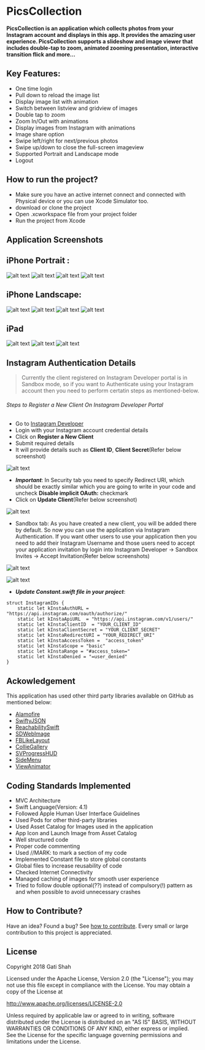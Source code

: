 # PicsCollection

**PicsCollection is an application which collects photos from your Instagram account and displays in this app. It provides the amazing user experience. PicsCollection supports a slideshow and image viewer that includes double-tap to zoom, animated zooming presentation, interactive transition flick and more…**

## Key Features:

- One time login
- Pull down to reload the image list
- Display image list with animation
- Switch between listview and gridview of images
- Double tap to zoom
- Zoom In/Out with animations
- Display images from Instagram with animations
- Image share option
- Swipe left/right for next/previous photos
- Swipe up/down to close the full-screen imageview
- Supported Portrait and Landscape mode
- Logout

## How to run the project?

- Make sure you have an active internet connect and connected with Physical device or you can use Xcode Simulator too.
- download or clone the project
- Open .xcworkspace file from your project folder
- Run the project from Xcode

    
## Application Screenshots

## iPhone Portrait :
![alt text](https://github.com/igatsha/PicsCollection/blob/master/Github_data/WelcomiPhoneP.png)            ![alt text](https://github.com/igatsha/PicsCollection/blob/master/Github_data/SideMenuiPhoneP.png)            ![alt text](https://github.com/igatsha/PicsCollection/blob/master/Github_data/ListViewiPhoneP.png)            ![alt text](https://github.com/igatsha/PicsCollection/blob/master/Github_data/GridViewiPhoneP.png)

## iPhone Landscape:
![alt text](https://github.com/igatsha/PicsCollection/blob/master/Github_data/WelcomeiPhoneL.png)            ![alt text](https://github.com/igatsha/PicsCollection/blob/master/Github_data/SideMenuiPhoneL.png)            ![alt text](https://github.com/igatsha/PicsCollection/blob/master/Github_data/ListViewiPhoneL.png)            ![alt text](https://github.com/igatsha/PicsCollection/blob/master/Github_data/GridViewiPhoneL.png)


## iPad
![alt text](https://github.com/igatsha/PicsCollection/blob/master/Github_data/SideMenuiPadP.png)            ![alt text](https://github.com/igatsha/PicsCollection/blob/master/Github_data/ListViewiPadL.png)            ![alt text](https://github.com/igatsha/PicsCollection/blob/master/Github_data/GridViewiPadP.png)


## Instagram Authentication Details

> Currently the client registered on Instagram Developer portal is in Sandbox mode, so if you want to Authenticate using your Instagram account then you need to perform certatin steps as mentioned-below.

###### Steps to Register a New Client On Instagram Developer Portal

- Go to [Instagram Developer](https://www.instagram.com/developer/)
- Login with your Instagram account credential details
- Click on **Register a New Client**
- Submit required details
- It will provide details such as **Client ID**, **Client Secret**(Refer below screenshot)


![alt text](https://github.com/igatsha/PicsCollection/blob/master/Github_data/create_client.png)


- **_Important_**: In Security tab you need to specify Redirect URI, which should be exactly similar which you are going to write in your code and uncheck **Disable implicit OAuth:** checkmark
- Click on **Update Client**(Refer below screenshot)


![alt text](https://github.com/igatsha/PicsCollection/blob/master/Github_data/security_update.png)


- Sandbox tab: As you have created a new client, you will be added there by default. So now you can use the application via Instagram Authentication. If you want other users to use your application then you need to add their Instagram Username and those users need to accept your application invitation by login into Instagram Developer -> Sandbox Invites -> Accept Invitation(Refer below screenshots)

![alt text](https://github.com/igatsha/PicsCollection/blob/master/Github_data/accept.png)


![alt text](https://github.com/igatsha/PicsCollection/blob/master/Github_data/accepted_invitation.png)


- **_Update Constant.swift file in your project_**:
````
struct InstagramIDs {
    static let kInstaAuthURL = "https://api.instagram.com/oauth/authorize/"
    static let kInstaApiURL  = "https://api.instagram.com/v1/users/"
    static let kInstaClientID  = "YOUR_CLIENT_ID"
    static let kInstaClientSecret = "YOUR_CLIENT_SECRET"
    static let kInstaRedirectURI = "YOUR_REDIRECT_URI"
    static let kInstaAccessToken =  "access_token"
    static let kInstaScope = "basic"
    static let kInstaRange = "#access_token="
    static let kInstaDenied = "=user_denied"
}
````
    
## Ackowledgement

This application has used other third party libraries available on GitHub as mentioned below:

- [Alamofire](https://github.com/Alamofire/Alamofire)
- [SwiftyJSON](https://github.com/SwiftyJSON/SwiftyJSON)
- [ReachabilitySwift](https://github.com/ashleymills/Reachability.swift)
- [SDWebImage](https://github.com/rs/SDWebImage)
- [FBLikeLayout](https://github.com/gringoireDM/FBLikeLayout)
- [CollieGallery](https://github.com/gmunhoz/CollieGallery)
- [SVProgressHUD](https://github.com/SVProgressHUD/SVProgressHUD)
- [SideMenu](https://github.com/jonkykong/SideMenu)
- [ViewAnimator](https://github.com/marcosgriselli/ViewAnimator)

## Coding Standards Implemented

- MVC Architecture
- Swift Language(Version: 4.1)
- Followed Apple Human User Interface Guidelines
- Used Pods for other third-party libraries
- Used Asset Catalog for Images used in the application
- App Icon and Launch Image from Asset Catalog
- Well structured code
- Proper code commenting
- Used //MARK: to mark a section of my code
- Implemented Constant file to store global constants
- Global files to increase reusability of code
- Checked Internet Connectivity
- Managed caching of images for smooth user experience
- Tried to follow double optional(??) instead of compulsory(!) pattern as and when possible to avoid unnecessary crashes

## How to Contribute?

Have an idea? Found a bug? See [how to contribute](https://github.com/igatsha/PicsCollection/blob/master/Github_data/CONTRIBUTION.md). Every small or large contribution to this project is appreciated.
    
## License
Copyright 2018 Gati Shah

Licensed under the Apache License, Version 2.0 (the "License"); you may not use this file except in compliance with the License. You may obtain a copy of the License at

http://www.apache.org/licenses/LICENSE-2.0

Unless required by applicable law or agreed to in writing, software distributed under the License is distributed on an "AS IS" BASIS, WITHOUT WARRANTIES OR CONDITIONS OF ANY KIND, either express or implied. See the License for the specific language governing permissions and limitations under the License.
